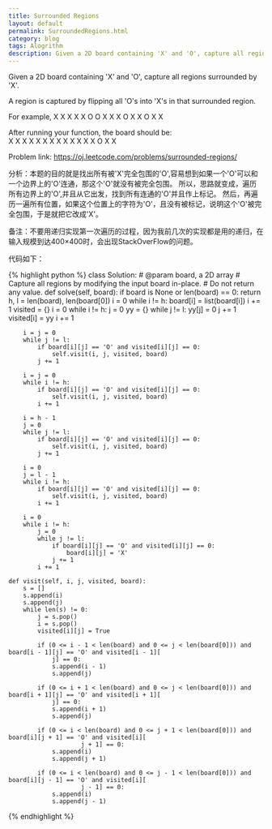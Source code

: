 ```yaml
---
title: Surrounded Regions 
layout: default
permalink: SurroundedRegions.html
category: blog
tags: Alogrithm
description: Given a 2D board containing 'X' and 'O', capture all regions surrounded by 'X'
---
```


<p>Given a 2D board containing 'X' and 'O', capture all regions surrounded by 'X'.</p>

<p>A region is captured by flipping all 'O's into 'X's in that surrounded region.</p>

<p>For example,
X X X X  
X O O X  
X X O X  
X O X X</p>

<p>After running your function, the board should be:</br>
X X X X
X X X X
X X X X
X O X X</p>

<p>Problem link: <a href="https://oj.leetcode.com/problems/surrounded-regions/">https://oj.leetcode.com/problems/surrounded-regions/</a></p>

<p>分析：本题的目的就是找出所有被'X'完全包围的'O',容易想到如果一个'O'可以和一个边界上的'O'连通，那这个'O'就没有被完全包围。
所以，思路就变成，遍历所有边界上的'O',并且从它出发，找到所有连通的'O'并且作上标记。
然后，再遍历一遍所有位置，如果这个位置上的字符为'O'，且没有被标记，说明这个'O'被完全包围，于是就把它改成'X'。</p>

<p>备注：不要用递归实现第一次遍历的过程，因为我前几次的实现都是用的递归，在输入规模到达400×400时，会出现StackOverFlow的问题。</p>
<p>代码如下：</p>

{% highlight python %}
class Solution:
    # @param board, a 2D array
    # Capture all regions by modifying the input board in-place.
    # Do not return any value.
    def solve(self, board):
        if board is None or len(board) == 0:
            return
        h, l = len(board), len(board[0])
        i = 0
        while i != h:
            board[i] = list(board[i])
            i += 1
        visited = {}
        i = 0
        while i != h:
            j = 0
            yy = {}
            while j != l:
                yy[j] = 0
                j += 1
            visited[i] = yy
            i += 1

        i = j = 0
        while j != l:
            if board[i][j] == 'O' and visited[i][j] == 0:
                self.visit(i, j, visited, board)
            j += 1

        i = j = 0
        while i != h:
            if board[i][j] == 'O' and visited[i][j] == 0:
                self.visit(i, j, visited, board)
            i += 1

        i = h - 1
        j = 0
        while j != l:
            if board[i][j] == 'O' and visited[i][j] == 0:
                self.visit(i, j, visited, board)
            j += 1

        i = 0
        j = l - 1
        while i != h:
            if board[i][j] == 'O' and visited[i][j] == 0:
                self.visit(i, j, visited, board)
            i += 1

        i = 0
        while i != h:
            j = 0
            while j != l:
                if board[i][j] == 'O' and visited[i][j] == 0:
                    board[i][j] = 'X'
                j += 1
            i += 1

    def visit(self, i, j, visited, board):
        s = []
        s.append(i)
        s.append(j)
        while len(s) != 0:
            j = s.pop()
            i = s.pop()
            visited[i][j] = True

            if (0 <= i - 1 < len(board) and 0 <= j < len(board[0])) and board[i - 1][j] == 'O' and visited[i - 1][
                j] == 0:
                s.append(i - 1)
                s.append(j)

            if (0 <= i + 1 < len(board) and 0 <= j < len(board[0])) and board[i + 1][j] == 'O' and visited[i + 1][
                j] == 0:
                s.append(i + 1)
                s.append(j)

            if (0 <= i < len(board) and 0 <= j + 1 < len(board[0])) and board[i][j + 1] == 'O' and visited[i][
                        j + 1] == 0:
                s.append(i)
                s.append(j + 1)

            if (0 <= i < len(board) and 0 <= j - 1 < len(board[0])) and board[i][j - 1] == 'O' and visited[i][
                        j - 1] == 0:
                s.append(i)
                s.append(j - 1)
     
{% endhighlight %}
